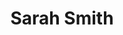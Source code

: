 ---
title: Sarah Smith
templateKey: candidate-fragment
firstName: Sarah
lastName: Smith
district: 09
state: WA
electionDate: 2018-06-14
electionType: primary
office: house
incumbent: false
website: "https://votesarahsmith.com"
donationLink: "https://secure.actblue.com/donate/sarahsmith2018"
outcome: "Unknown"
blurb: "A congressperson represents their people -- at least, they’re supposed to. Congress today works to protect the bottom line of powerful multinational corporations, not people like us..."
image: "https://cosmic-s3.imgix.net/3a9f16a0-c403-11e7-b589-b79c36789960-JD_Site_SarahSmith_1000x600_102717.jpg"
---